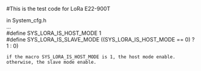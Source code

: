#This is the test code for LoRa E22-900T

in System_cfg.h  
	...  
	#define SYS_LORA_IS_HOST_MODE               1  
	#define SYS_LORA_IS_SLAVE_MODE              ((SYS_LORA_IS_HOST_MODE == 0) ? 1 : 0)  
	  
	if the macro SYS_LORA_IS_HOST_MODE is 1, the host mode enable.
	otherwise, the slave mode enable.